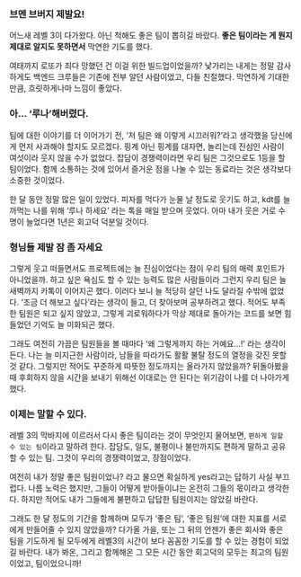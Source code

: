 ### 브멘 브버지 제발요!

어느새 레벨 3이 다가왔다. 아닌 척해도 좋은 팀이 뽑히길 바랐다. **좋은 팀이라는 게 뭔지 제대로 알지도 못하면서** 막연한 기도를 했다.

여태까지 로또가 죄다 망했던 건 이걸 위한 빌드업이었을까? 낯가리는 내게는 정말 감사하게도 백엔드 크루들은 기존에 전부 알던 사람이었고, 다들 친절했다. 막연하게 기대한 만큼, 흐릿하게나마 느낌이 좋았다.

### 아… ‘루나’해버렸다.

팀에 대한 이야기를 더 이어가기 전, ‘저 팀은 왜 이렇게 시끄러워?’라고 생각했을 당신에게 먼저 사과해야 할지도 모르겠다. 핑계 아닌 핑계를 대자면, 놀리는데 진심인 사람이 여섯이라 웃지 않을 수가 없었다. 잡담이
경쟁력이라면 우리 팀은 그것으로도 1등을 할 팀이었다. 함께 소통하는 것에 있어서 즐거운 점을 나눌 수 있는 동료라는 것은 생각보다 소중한 것이었다.

한 달 동안 정말 많은 일이 있었다. 피자를 먹다가 눈물 날 정도로 웃기도 하고, kdt를 늘 까먹는 나를 위해 ‘루나 하세요’ 라는 톡을 매일 받으며 웃었다. 아마 내가 웃은 거로 수명이 늘었다면 1년은 회고덕
덕분일 것이다.

### 형님들 제발 잠 좀 자세요

그렇게 웃고 떠들면서도 프로젝트에는 늘 진심이었다는 점이 우리 팀의 매력 포인트가 아니었을까. 하고 싶은 욕심도 할 수 있는 능력도 많은 사람들이라 그런지 우리 팀은 늘 새벽까지 카톡이 이어지곤 했다. 이러다 보니
늘 적당히 살던 나도 달라질 수밖에 없었다. ‘조금 더 해보고 싶다’라는 생각이 들고, 더 찾아보며 공부하려고 했다. 적어도 부족한 팀원은 되고 싶지 않았고, 그렇게 괴로워하다가 막상 제대로 돌아가는 코드를 보면
힘들었던 기억도 늘 미화되곤 했다.

그래도 여전히 가끔은 팀원들을 볼 때마다 ‘왜 그렇게까지 하는 거예요...!’ 라는 생각이 든다. 나는 늘 미지근한 사람이라, 남들을 따라가도 활활 불탈 정도의 열정을 갖진 못할 것 같다. 그렇지만 적어도 꾸준하게
따뜻한 정도까지는 올라가지 않았을까? 뒤돌아봤을 때 후회하지 않을 시간을 보내기 위해선 이대로는 안 된다는 위기감이 나를 더 나아가게 했다.

### 이제는 말할 수 있다.

레벨 3의 막바지에 이르러서 다시 좋은 팀이라는 것이 무엇인지 물어보면, `편하게 일할 수 있는 팀`이라고 말하려 한다. 잡담도, 일도, 불평이나 불만까지도 편하게 말하고 공유할 수 있는 팀. 그것이 우리의
경쟁력이었고, 장점이었다.

여전히 내가 정말 좋은 팀원이었나? 라고 물으면 확실하게 yes라고는 답하기 사실 부끄럽다. 나름 노력은 했지만, 그들이 어떻게 받아들이냐는 온전히 그들의 몫이라고 생각한다. 하지만 적어도 내가 그들에게 불편하고
답답한 팀원이지는 않았길 바란다.

그래도 한 달 정도의 기간을 함께하며 모두가 ‘좋은 팀’, ‘좋은 팀원’에 대한 지표를 서로에게 만들어줄 수 있지 않았을까? 다가올 가을, 또는 그 뒤의 언젠가 좋은 회사와 좋은 팀을 기도하게 될 모두에게 레벨3의
시간이 보다 꼼꼼한 기도를 할 수 있는 경험이 되었길 바란다. 내가 봐온, 그리고 함께해온 그 모든 시간 동안 회고덕의 모두는 최고의 팀원이었고, 팀이었으니까!
